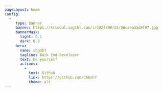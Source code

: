 ```yaml
---
pageLayout: home
config:
  -  
     type: banner
     banner: https://krseoul.imgtbl.com/i/2024/08/25/66caea55d9f97.jpg
     bannerMask:
       light: 0.1
       dark: 0.3
     hero:
       name: chgoh7
       tagline: Back End Developer
       text: be yourself
       actions:
         -
           text: Github
           link: https://github.com/ChGoh7
           theme: alt
---
```

